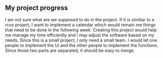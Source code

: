 ## My project progress

I am not sure what are we supposed to do in the project. If it is similiar to a rcos project, I want to implement a calendar which would remain me things that need to be done in the following week. Creating this project would help me manage my time efficiently and I may adjust the software based on my needs. Since this is a small project, I only need a small team. I would let one people to implement the Ui and the other people to implement the functions. Since those two parts are separated, it should be easy to merge. 

